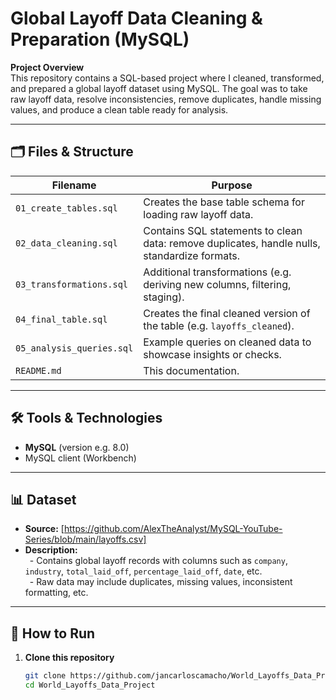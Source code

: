 # Global Layoff Data Cleaning & Preparation (MySQL)

**Project Overview**  
This repository contains a SQL-based project where I cleaned, transformed, and prepared a global layoff dataset using MySQL. The goal was to take raw layoff data, resolve inconsistencies, remove duplicates, handle missing values, and produce a clean table ready for analysis.

---

## 🗂️ Files & Structure

| Filename                     | Purpose                                                                 |
|------------------------------|-------------------------------------------------------------------------|
| `01_create_tables.sql`       | Creates the base table schema for loading raw layoff data.              |
| `02_data_cleaning.sql`       | Contains SQL statements to clean data: remove duplicates, handle nulls, standardize formats. |
| `03_transformations.sql`     | Additional transformations (e.g. deriving new columns, filtering, staging). |
| `04_final_table.sql`         | Creates the final cleaned version of the table (e.g. `layoffs_cleaned`). |
| `05_analysis_queries.sql`    | Example queries on cleaned data to showcase insights or checks.          |
| `README.md`                   | This documentation.                                                      |

---

## 🛠️ Tools & Technologies

- **MySQL** (version e.g. 8.0)  
- MySQL client (Workbench)  

---

## 📊 Dataset

- **Source:** [https://github.com/AlexTheAnalyst/MySQL-YouTube-Series/blob/main/layoffs.csv]  
- **Description:**  
 - Contains global layoff records with columns such as `company`, `industry`, `total_laid_off`, `percentage_laid_off`, `date`, etc.  
 - Raw data may include duplicates, missing values, inconsistent formatting, etc.

---

## 📝 How to Run

1. **Clone this repository**  
   ```bash
   git clone https://github.com/jancarloscamacho/World_Layoffs_Data_Project/blob/main/World_Layoffs_Project_Code.git
   cd World_Layoffs_Data_Project
